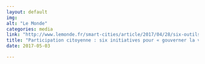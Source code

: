```yaml
---
layout: default
img:
alt: "Le Monde"
categories: media
link: "http://www.lemonde.fr/smart-cities/article/2017/04/28/six-outils-pour-developper-la-participation-citoyenne-a-l-echelle-locale_5119425_4811534.html"
title: "Participation citoyenne : six initiatives pour « gouverner la ville autrement"
date: 2017-05-03

---
```

